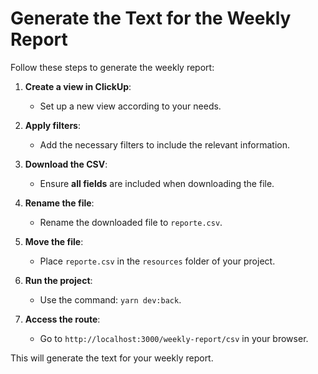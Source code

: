 # Generate the Text for the Weekly Report

Follow these steps to generate the weekly report:

1. **Create a view in ClickUp**:  
   - Set up a new view according to your needs.

2. **Apply filters**:  
   - Add the necessary filters to include the relevant information.

3. **Download the CSV**:  
   - Ensure **all fields** are included when downloading the file.

4. **Rename the file**:  
   - Rename the downloaded file to `reporte.csv`.

5. **Move the file**:  
   - Place `reporte.csv` in the `resources` folder of your project.

6. **Run the project**:  
   - Use the command: `yarn dev:back`.

7. **Access the route**:  
   - Go to `http://localhost:3000/weekly-report/csv` in your browser.

This will generate the text for your weekly report.